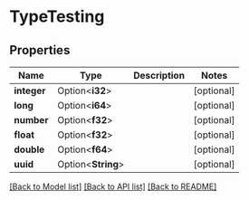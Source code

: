 # TypeTesting

## Properties

Name | Type | Description | Notes
------------ | ------------- | ------------- | -------------
**integer** | Option<**i32**> |  | [optional]
**long** | Option<**i64**> |  | [optional]
**number** | Option<**f32**> |  | [optional]
**float** | Option<**f32**> |  | [optional]
**double** | Option<**f64**> |  | [optional]
**uuid** | Option<**String**> |  | [optional]

[[Back to Model list]](../README.md#documentation-for-models) [[Back to API list]](../README.md#documentation-for-api-endpoints) [[Back to README]](../README.md)


